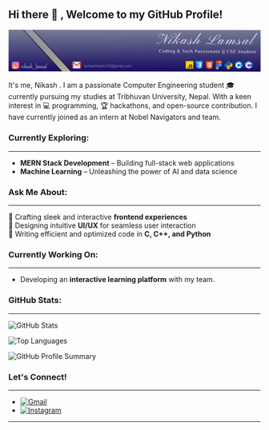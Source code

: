 ## Hi there 👋 , Welcome to my GitHub Profile!

![Banner Image](./Frame%201.svg)

It's me, Nikash . I am a passionate Computer Engineering student 🎓 currently pursuing my studies at Tribhuvan University, Nepal. With a keen interest in 💻 programming, 🏆 hackathons, and  open-source contribution. I have currently joined as an intern at Nobel Navigators and team.

### Currently Exploring:
---

* **MERN Stack Development** – Building full-stack web applications 
* **Machine Learning** – Unleashing the power of AI and data science   

### Ask Me About:
---

🔹 Crafting sleek and interactive **frontend experiences**   
🔹 Designing intuitive **UI/UX** for seamless user interaction  
🔹 Writing efficient and optimized code in **C, C++, and Python**  

### Currently Working On: 
---

- Developing an **interactive learning platform** with my team. 

### GitHub Stats:
---

![GitHub Stats](https://github-readme-stats.vercel.app/api?username=NikashLamsal&show_icons=true&theme=radical)

![Top Languages](https://github-readme-stats.vercel.app/api/top-langs/?username=NikashLamsal&layout=compact&theme=radical)

![GitHub Profile Summary](https://github-profile-summary-cards.vercel.app/api/cards/profile-details?username=NikashLamsal&theme=radical)

### Let's Connect!
---
- [![Gmail](https://img.shields.io/badge/-Gmail-D14836?style=flat&logo=gmail&logoColor=white)](mailto:lamsalnikash312@gmail.com)  
- [![Instagram](https://img.shields.io/badge/Instagram-E4405F?style=flat&logo=instagram&logoColor=white)](https://www.instagram.com/nikash__lamsal/profilecard/)

---
